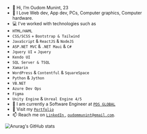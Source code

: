 - 👋 Hi, I’m Oudom Munint, 23
- 💖 I Love Web dev, App dev, PCs, Computer graphics, Computer hardware.
- 💻 I've worked with technologies such as
- `HTML/HAML`
- `CSS/SCSS` + `Bootstrap & Tailwind`
- `JavaScript` & `ReactJS` & `NodeJS`
- `ASP.NET MVC` & `.NET Maui` & `C#`
- `Jquery UI` + `Jquery`
- `Kendo UI`
- `SQL Server & TSQL`
- `Xamarin`
- `WordPress` & `Contentful` & `SquareSpace`
- `Python` & `Jython`
- `VB.NET`
- `Azure Dev Ops`
- `Figma`
- `Unity Engine` & `Unreal Engine 4/5`
- 👷 I am currently a Software Engineer at <a href="https://www.pdsglobal.com/">`PDS GLOBAL`</a>
- 👀 Visit my [`Portfolio`](https://oudommunint.netlify.app/)
- 📫 Reach me on <a href="https://www.linkedin.com/in/oudom-munint/"> `LinkedIn` </a>, <a href="mailto:oudommunint@gmail.com">`oudommunint@gmail.com`</a>.

![Anurag's GitHub stats](https://github-readme-stats.vercel.app/api?username=OudomMunint&count_private=true&show_icons=true&theme=radical)
